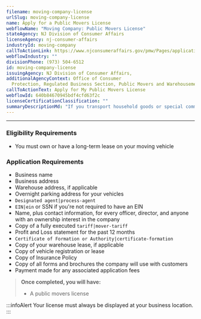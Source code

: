```yaml
---
filename: moving-company-license
urlSlug: moving-company-license
name: Apply for a Public Movers License
webflowName: "Moving Company: Public Movers License"
stateAgency: NJ Division of Consumer Affairs
licenseAgency: nj-consumer-affairs
industryId: moving-company
callToActionLink: https://www.njconsumeraffairs.gov/pmw/Pages/applications.aspx
webflowIndustry: ""
divisionPhone: (973) 504-6512
id: moving-company-license
issuingAgency: NJ Division of Consumer Affairs,
additionalAgencyContext: Office of Consumer
  Protection, Regulated Business Section, Public Movers and Warehousemen
callToActionText: Apply for My Public Movers License
webflowId: 640b84670945bdf4cfd63f2c
licenseCertificationClassification: ""
summaryDescriptionMd: "If you transport household goods or special commodities by motor vehicle for compensation within New Jersey you need a public movers license."
---
```


---

### Eligibility Requirements

- You must own or have a long-term lease on your moving vehicle

### Application Requirements

- Business name
- Business address
- Warehouse address, if applicable
- Overnight parking address for your vehicles
- `Designated agent|process-agent`
- `EIN|ein` or SSN if you're not required to have an EIN
- Name, plus contact information, for every officer, director, and anyone with an ownership interest in the company
- Copy of a fully executed `tariff|mover-tariff`
- Profit and Loss statement for the past 12 months
- `Certificate of Formation or Authority|certificate-formation`
- Copy of your warehouse lease, if applicable
- Copy of vehicle registration or lease
- Copy of Insurance Policy
- Copy of all forms and brochures the company will use with customers
- Payment made for any associated application fees

> **Once completed, you will have:**
>
> - A public movers license

:::infoAlert
Your license must always be displayed at your business location.
:::
